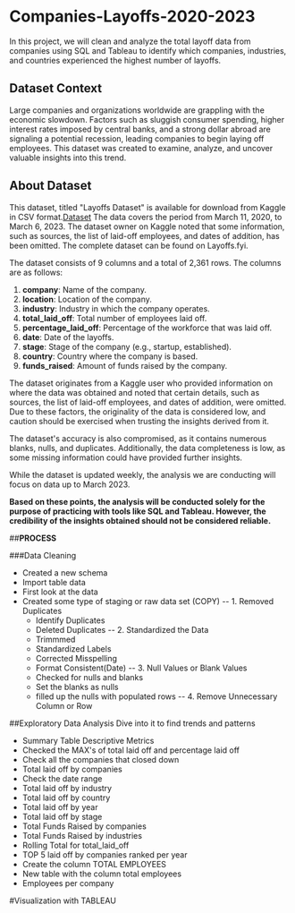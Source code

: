 # Companies-Layoffs-2020-2023

In this project, we will clean and analyze the total layoff data from companies using SQL and Tableau to identify which companies, industries, and countries experienced the highest number of layoffs.

## Dataset Context

Large companies and organizations worldwide are grappling with the economic slowdown. Factors such as sluggish consumer spending, higher interest rates imposed by central banks, and a strong dollar abroad are signaling a potential recession, leading companies to begin laying off employees. This dataset was created to examine, analyze, and uncover valuable insights into this trend.

##  About Dataset
This dataset, titled "Layoffs Dataset" is available for download from Kaggle in CSV format.[Dataset]([https://github.com/MPDEG/Bellabeat-Google-Data-Analytics-Capstone-Project/blob/cad40253a3e78ed1448f154010c23c0a48eba8f3/bellabeatPresentationSlides.pdf](https://www.kaggle.com/datasets/swaptr/layoffs-2022))
The data covers the period from March 11, 2020, to March 6, 2023. The dataset owner on Kaggle noted that some information, such as sources, the list of laid-off employees, and dates of addition, has been omitted. The complete dataset can be found on Layoffs.fyi.

The dataset consists of 9 columns and a total of 2,361 rows. The columns are as follows:

1. **company**: Name of the company.
2. **location**: Location of the company.
3. **industry**: Industry in which the company operates.
4. **total_laid_off**: Total number of employees laid off.
5. **percentage_laid_off**: Percentage of the workforce that was laid off.
6. **date**: Date of the layoffs.
7. **stage**: Stage of the company (e.g., startup, established).
8. **country**: Country where the company is based.
9. **funds_raised**: Amount of funds raised by the company.

The dataset originates from a Kaggle user who provided information on where the data was obtained and noted that certain details, such as sources, the list of laid-off employees, and dates of addition, were omitted. Due to these factors, the originality of the data is considered low, and caution should be exercised when trusting the insights derived from it.

The dataset's accuracy is also compromised, as it contains numerous blanks, nulls, and duplicates. Additionally, the data completeness is low, as some missing information could have provided further insights.

While the dataset is updated weekly, the analysis we are conducting will focus on data up to March 2023.

**Based on these points, the analysis will be conducted solely for the purpose of practicing with tools like SQL and Tableau. However, the credibility of the insights obtained should not be considered reliable.**

##**PROCESS**

###Data Cleaning

- Created a new schema
- Import table data
- First look at the data
- Created some type of staging or raw data set (COPY)
-- 1. Removed Duplicates
    - Identify Duplicates
    - Deleted Duplicates
-- 2. Standardized the Data
    - Trimmmed
    - Standardized Labels
    - Corrected Misspelling
    - Format Consistent(Date)
-- 3. Null Values or Blank Values
    - Checked for nulls and blanks
    - Set the blanks as nulls
    - filled up the nulls with populated rows
-- 4. Remove Unnecessary Column or Row
      

##Exploratory Data Analysis
Dive into it to find trends and patterns

- Summary Table Descriptive Metrics
- Checked the MAX's of total laid off and percentage laid off
- Check all the companies that closed down
- Total laid off by companies
- Check the date range
- Total laid off by industry
- Total laid off by country
- Total laid off by year
- Total laid off by stage
- Total Funds Raised by companies
- Total Funds Raised by industries
- Rolling Total for total_laid_off
- TOP 5 laid off by companies ranked per year
- Create the column TOTAL EMPLOYEES
- New table with the column total employees
- Employees per company


#Visualization with TABLEAU

